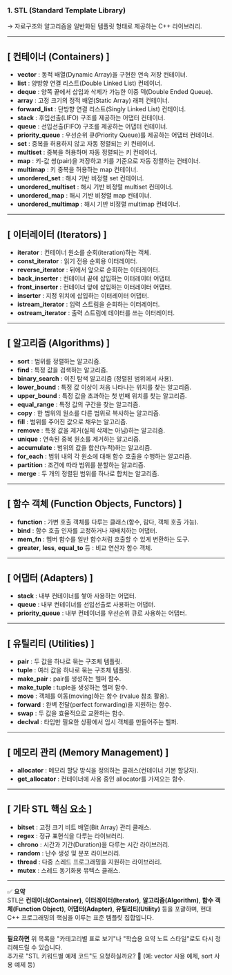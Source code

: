 ### 1. **STL (Standard Template Library)**  
→ 자료구조와 알고리즘을 일반화된 템플릿 형태로 제공하는 C++ 라이브러리.

---

## [ 컨테이너 (Containers) ]
- **vector** : 동적 배열(Dynamic Array)을 구현한 연속 저장 컨테이너.
- **list** : 양방향 연결 리스트(Double Linked List) 컨테이너.
- **deque** : 양쪽 끝에서 삽입과 삭제가 가능한 이중 덱(Double Ended Queue).
- **array** : 고정 크기의 정적 배열(Static Array) 래퍼 컨테이너.
- **forward_list** : 단방향 연결 리스트(Singly Linked List) 컨테이너.
- **stack** : 후입선출(LIFO) 구조를 제공하는 어댑터 컨테이너.
- **queue** : 선입선출(FIFO) 구조를 제공하는 어댑터 컨테이너.
- **priority_queue** : 우선순위 큐(Priority Queue)를 제공하는 어댑터 컨테이너.
- **set** : 중복을 허용하지 않고 자동 정렬되는 키 컨테이너.
- **multiset** : 중복을 허용하며 자동 정렬되는 키 컨테이너.
- **map** : 키-값 쌍(pair)을 저장하고 키를 기준으로 자동 정렬하는 컨테이너.
- **multimap** : 키 중복을 허용하는 map 컨테이너.
- **unordered_set** : 해시 기반 비정렬 set 컨테이너.
- **unordered_multiset** : 해시 기반 비정렬 multiset 컨테이너.
- **unordered_map** : 해시 기반 비정렬 map 컨테이너.
- **unordered_multimap** : 해시 기반 비정렬 multimap 컨테이너.

---

## [ 이터레이터 (Iterators) ]
- **iterator** : 컨테이너 원소를 순회(iteration)하는 객체.
- **const_iterator** : 읽기 전용 순회용 이터레이터.
- **reverse_iterator** : 뒤에서 앞으로 순회하는 이터레이터.
- **back_inserter** : 컨테이너 끝에 삽입하는 이터레이터 어댑터.
- **front_inserter** : 컨테이너 앞에 삽입하는 이터레이터 어댑터.
- **inserter** : 지정 위치에 삽입하는 이터레이터 어댑터.
- **istream_iterator** : 입력 스트림을 순회하는 이터레이터.
- **ostream_iterator** : 출력 스트림에 데이터를 쓰는 이터레이터.

---

## [ 알고리즘 (Algorithms) ]
- **sort** : 범위를 정렬하는 알고리즘.
- **find** : 특정 값을 검색하는 알고리즘.
- **binary_search** : 이진 탐색 알고리즘 (정렬된 범위에서 사용).
- **lower_bound** : 특정 값 이상이 처음 나타나는 위치를 찾는 알고리즘.
- **upper_bound** : 특정 값을 초과하는 첫 번째 위치를 찾는 알고리즘.
- **equal_range** : 특정 값의 구간을 찾는 알고리즘.
- **copy** : 한 범위의 원소를 다른 범위로 복사하는 알고리즘.
- **fill** : 범위를 주어진 값으로 채우는 알고리즘.
- **remove** : 특정 값을 제거(실제 삭제는 아님)하는 알고리즘.
- **unique** : 연속된 중복 원소를 제거하는 알고리즘.
- **accumulate** : 범위의 값을 합산(누적)하는 알고리즘.
- **for_each** : 범위 내의 각 원소에 대해 함수 호출을 수행하는 알고리즘.
- **partition** : 조건에 따라 범위를 분할하는 알고리즘.
- **merge** : 두 개의 정렬된 범위를 하나로 합치는 알고리즘.

---

## [ 함수 객체 (Function Objects, Functors) ]
- **function** : 가변 호출 객체를 다루는 클래스(함수, 람다, 객체 호출 가능).
- **bind** : 함수 호출 인자를 고정하거나 재배치하는 어댑터.
- **mem_fn** : 멤버 함수를 일반 함수처럼 호출할 수 있게 변환하는 도구.
- **greater**, **less**, **equal_to** 등 : 비교 연산자 함수 객체.

---

## [ 어댑터 (Adapters) ]
- **stack** : 내부 컨테이너를 쌓아 사용하는 어댑터.
- **queue** : 내부 컨테이너를 선입선출로 사용하는 어댑터.
- **priority_queue** : 내부 컨테이너를 우선순위 큐로 사용하는 어댑터.

---

## [ 유틸리티 (Utilities) ]
- **pair** : 두 값을 하나로 묶는 구조체 템플릿.
- **tuple** : 여러 값을 하나로 묶는 구조체 템플릿.
- **make_pair** : pair를 생성하는 헬퍼 함수.
- **make_tuple** : tuple을 생성하는 헬퍼 함수.
- **move** : 객체를 이동(moving)하는 함수 (rvalue 참조 활용).
- **forward** : 완벽 전달(perfect forwarding)을 지원하는 함수.
- **swap** : 두 값을 효율적으로 교환하는 함수.
- **declval** : 타입만 필요한 상황에서 임시 객체를 만들어주는 헬퍼.

---

## [ 메모리 관리 (Memory Management) ]
- **allocator** : 메모리 할당 방식을 정의하는 클래스(컨테이너 기본 할당자).
- **get_allocator** : 컨테이너에 사용 중인 allocator를 가져오는 함수.

---

## [ 기타 STL 핵심 요소 ]
- **bitset** : 고정 크기 비트 배열(Bit Array) 관리 클래스.
- **regex** : 정규 표현식을 다루는 라이브러리.
- **chrono** : 시간과 기간(Duration)을 다루는 시간 라이브러리.
- **random** : 난수 생성 및 분포 라이브러리.
- **thread** : 다중 스레드 프로그래밍을 지원하는 라이브러리.
- **mutex** : 스레드 동기화용 뮤텍스 클래스.

---

✅ **요약**  
STL은 **컨테이너(Container)**, **이터레이터(Iterator)**, **알고리즘(Algorithm)**, **함수 객체(Function Object)**, **어댑터(Adapter)**, **유틸리티(Utility)** 등을 포괄하며, 현대 C++ 프로그래밍의 핵심을 이루는 표준 템플릿 집합입니다.

---

**필요하면** 위 목록을 "카테고리별 표로 보기"나 "학습용 요약 노트 스타일"로도 다시 정리해드릴 수 있습니다.  
추가로 "STL 키워드별 예제 코드"도 요청하실까요? 🚀
(예: vector 사용 예제, sort 사용 예제 등)
